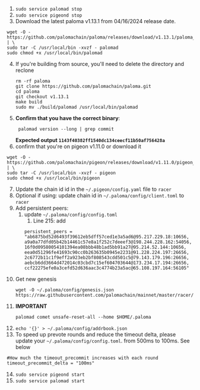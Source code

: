 1. `sudo service palomad stop`
2. `sudo service pigeond stop`
3. Download the latest paloma v1.13.1 from 04/16/2024 release date.
  ```shell
  wget -O - https://github.com/palomachain/paloma/releases/download/v1.13.1/paloma_Linux_x86_64.tar.gz  | \
  sudo tar -C /usr/local/bin -xvzf - palomad 
  sudo chmod +x /usr/local/bin/palomad
  ```
4. If you're building from source, you'll need to delete the directory and reclone
   ```shell
   rm -rf paloma
   git clone https://github.com/palomachain/paloma.git
   cd paloma
   git checkout v1.13.1
   make build
   sudo mv ./build/palomad /usr/local/bin/palomad
   ```
5. **Confirm that you have the correct binary**: 
   ```shell
    palomad version --long | grep commit
   ```
   **Expected output `1143f40382ff1540dc134ceecf11b50af756428a`**
6. confirm that you're on pigeon v1.11.0 or download it
  ```shell
  wget -O - https://github.com/palomachain/pigeon/releases/download/v1.11.0/pigeon_Linux_x86_64.tar.gz  | \
  sudo tar -C /usr/local/bin -xvzf - pigeon
  sudo chmod +x /usr/local/bin/pigeon
  ```
7. Update the chain id id in the `~/.pigeon/config.yaml` file to `racer` 
8. Optional if using: update chain id in `~/.paloma/config/client.toml` to `racer`
9. Add persistent peers: 
    1. update `~/.paloma/config/config.toml`
        1. Line 215: add  
        ```
        persistent_peers = "ab6875bd52d6493f39612eb5dff57ced1e3a5ad6@95.217.229.18:10656, a9a0a77dfd05b42b14461c57e8a1f252c7deeef3@198.244.228.162:54056, 16f0d09580054101394ea08bbb48b1ad5bb91a27@95.214.52.144:10656, eea0d51296fe41693c90cc0b263635b0945e2231@91.228.224.197:26656, 2c6772b11c1f9eff2a923eb2bf808543cdd501c5@79.143.179.196:26656, aebcb6dd3664d472014c03cbd7c15ef604703644@173.234.17.194:26656, ccf22275efe0a3cefd52d636aac3c4774b23a5ac@65.108.197.164:56105"
        ```
10. Get new genesis
     ```shell
     wget -O ~/.paloma/config/genesis.json https://raw.githubusercontent.com/palomachain/mainnet/master/racer/genesis.json
    ```
11. **IMPORTANT** 
     ```shell
     palomad comet unsafe-reset-all --home $HOME/.paloma
    ```
12. `echo '{}' > ~/.paloma/config/addrbook.json`
13. To speed up prevote rounds and reduce the timeout delta, please update your `~/.paloma/config/config.toml`. from 500ms to 100ms. See below
   ```shell
   #How much the timeout_precommit increases with each round
   timeout_precommit_delta = "100ms"
   ```
14.   `sudo service pigeond start`
15.   `sudo service palomad start`
